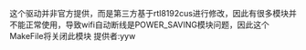 这个驱动并非官方提供，而是第三方基于rtl8192cus进行修改，因此有很多模块并不能正常使用，导致wifi自动断线是POWER_SAVING模块问题，因此这个MakeFile将关闭此模块       提供者:yyw